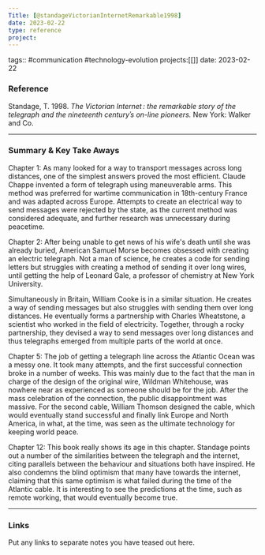 ```yaml
---
Title: [@standageVictorianInternetRemarkable1998]
date: 2023-02-22
type: reference
project:
---
```


tags:: #communication #technology-evolution 
projects:[[]]
date: 2023-02-22

### Reference 

  Standage, T. 1998. *The Victorian Internet : the remarkable story of the telegraph and the nineteenth centuryʾs on-line pioneers.* New York: Walker and Co.

---

### Summary & Key Take Aways

Chapter 1:
As many looked for a way to transport messages across long distances, one of the simplest answers proved the most efficient. Claude Chappe invented a form of telegraph using maneuverable arms. This method was preferred for wartime communication in 18th-century France and was adapted across Europe. Attempts to create an electrical way to send messages were rejected by the state, as the current method was considered adequate, and further research was unnecessary during peacetime.

Chapter 2:
After being unable to get news of his wife's death until she was already buried, American Samuel Morse becomes obsessed with creating an electric telegraph. Not a man of science, he creates a code for sending letters but struggles with creating a method of sending it over long wires, until getting the help of Leonard Gale, a professor of chemistry at New York University.

Simultaneously in Britain, William Cooke is in a similar situation. He creates a way of sending messages but also struggles with sending them over long distances. He eventually forms a partnership with Charles Wheatstone, a scientist who worked in the field of electricity. Together, through a rocky partnership, they devised a way to send messages over long distances and thus telegraphs emerged from multiple parts of the world at once.

Chapter 5:
The job of getting a telegraph line across the Atlantic Ocean was a messy one. It took many attempts, and the first successful connection broke in a number of weeks. This was mainly due to the fact that the man in charge of the design of the original wire, Wildman Whitehouse, was nowhere near as experienced as someone should be for the job. After the mass celebration of the connection, the public disappointment was massive. For the second cable, William Thomson designed the cable, which would eventually stand successful and finally link Europe and North America, in what, at the time, was seen as the ultimate technology for keeping world peace.

Chapter 12:
This book really shows its age in this chapter. Standage points out a number of the similarities between the telegraph and the internet, citing parallels between the behaviour and situations both have inspired. He also condemns the blind optimism that many have towards the internet, claiming that this same optimism is what failed during the time of the Atlantic cable. It is interesting to see the predictions at the time, such as remote working, that would eventually become true.

--- 

### Links
Put any links to separate notes you have teased out here.